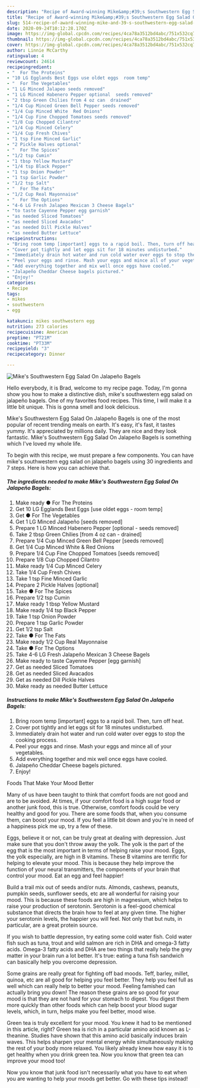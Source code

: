 ```yaml
---
description: "Recipe of Award-winning Mike&amp;#39;s Southwestern Egg Salad On Jalapeño Bagels"
title: "Recipe of Award-winning Mike&amp;#39;s Southwestern Egg Salad On Jalapeño Bagels"
slug: 514-recipe-of-award-winning-mike-and-39-s-southwestern-egg-salad-on-jalapeno-bagels
date: 2020-09-24T10:12:28.170Z
image: https://img-global.cpcdn.com/recipes/4ca78a3512bd4abc/751x532cq70/mikes-southwestern-egg-salad-on-jalapeno-bagels-recipe-main-photo.jpg
thumbnail: https://img-global.cpcdn.com/recipes/4ca78a3512bd4abc/751x532cq70/mikes-southwestern-egg-salad-on-jalapeno-bagels-recipe-main-photo.jpg
cover: https://img-global.cpcdn.com/recipes/4ca78a3512bd4abc/751x532cq70/mikes-southwestern-egg-salad-on-jalapeno-bagels-recipe-main-photo.jpg
author: Linnie McCarthy
ratingvalue: 4
reviewcount: 24614
recipeingredient:
- "  For The Proteins"
- "10 LG Egglands Best Eggs use oldet eggs  room temp"
- "  For The Vegetables"
- "1 LG Minced Jalapeo seeds removed"
- "1 LG Minced Habenero Pepper optional  seeds removed"
- "2 tbsp Green Chilies from 4 oz can  drained"
- "1/4 Cup Minced Green Bell Pepper seeds removed"
- "1/4 Cup Minced White  Red Onions"
- "1/4 Cup Fine Chopped Tomatoes seeds removed"
- "1/8 Cup Chopped Cilantro"
- "1/4 Cup Minced Celery"
- "1/4 Cup Fresh Chives"
- "1 tsp Fine Minced Garlic"
- "2 Pickle Halves optional"
- "  For The Spices"
- "1/2 tsp Cumin"
- "1 tbsp Yellow Mustard"
- "1/4 tsp Black Pepper"
- "1 tsp Onion Powder"
- "1 tsp Garlic Powder"
- "1/2 tsp Salt"
- "  For The Fats"
- "1/2 Cup Real Mayonnaise"
- "  For The Options"
- "4-6 LG Fresh Jalapeo Mexican 3 Cheese Bagels"
- "to taste Cayenne Pepper egg garnish"
- "as needed Sliced Tomatoes"
- "as needed Sliced Avacados"
- "as needed Dill Pickle Halves"
- "as needed Butter Lettuce"
recipeinstructions:
- "Bring room temp [important] eggs to a rapid boil. Then, turn off heat."
- "Cover pot tightly and let eggs sit for 18 minutes undisturbed."
- "Immediately drain hot water and run cold water over eggs to stop the cooking process."
- "Peel your eggs and rinse. Mash your eggs and mince all of your vegetables."
- "Add everything together and mix well once eggs have cooled."
- "Jalapeño Cheddar Cheese bagels pictured."
- "Enjoy!"
categories:
- Recipe
tags:
- mikes
- southwestern
- egg

katakunci: mikes southwestern egg 
nutrition: 273 calories
recipecuisine: American
preptime: "PT21M"
cooktime: "PT33M"
recipeyield: "3"
recipecategory: Dinner

---
```



![Mike&#39;s Southwestern Egg Salad On Jalapeño Bagels](https://img-global.cpcdn.com/recipes/4ca78a3512bd4abc/751x532cq70/mikes-southwestern-egg-salad-on-jalapeno-bagels-recipe-main-photo.jpg)

Hello everybody, it is Brad, welcome to my recipe page. Today, I'm gonna show you how to make a distinctive dish, mike&#39;s southwestern egg salad on jalapeño bagels. One of my favorites food recipes. This time, I will make it a little bit unique. This is gonna smell and look delicious.

Mike&#39;s Southwestern Egg Salad On Jalapeño Bagels is one of the most popular of recent trending meals on earth. It's easy, it's fast, it tastes yummy. It's appreciated by millions daily. They are nice and they look fantastic. Mike&#39;s Southwestern Egg Salad On Jalapeño Bagels is something which I've loved my whole life.




To begin with this recipe, we must prepare a few components. You can have mike&#39;s southwestern egg salad on jalapeño bagels using 30 ingredients and 7 steps. Here is how you can achieve that.

<!--inarticleads1-->

##### The ingredients needed to make Mike&#39;s Southwestern Egg Salad On Jalapeño Bagels:

1. Make ready  ● For The Proteins
1. Get 10 LG Egglands Best Eggs [use oldet eggs - room temp]
1. Get  ● For The Vegetables
1. Get 1 LG Minced Jalapeño [seeds removed]
1. Prepare 1 LG Minced Habenero Pepper [optional - seeds removed]
1. Take 2 tbsp Green Chilies [from 4 oz can - drained]
1. Prepare 1/4 Cup Minced Green Bell Pepper [seeds removed]
1. Get 1/4 Cup Minced White &amp; Red Onions
1. Prepare 1/4 Cup Fine Chopped Tomatoes [seeds removed]
1. Prepare 1/8 Cup Chopped Cilantro
1. Make ready 1/4 Cup Minced Celery
1. Take 1/4 Cup Fresh Chives
1. Take 1 tsp Fine Minced Garlic
1. Prepare 2 Pickle Halves [optional]
1. Take  ● For The Spices
1. Prepare 1/2 tsp Cumin
1. Make ready 1 tbsp Yellow Mustard
1. Make ready 1/4 tsp Black Pepper
1. Take 1 tsp Onion Powder
1. Prepare 1 tsp Garlic Powder
1. Get 1/2 tsp Salt
1. Take  ● For The Fats
1. Make ready 1/2 Cup Real Mayonnaise
1. Take  ● For The Options
1. Take 4-6 LG Fresh Jalapeño Mexican 3 Cheese Bagels
1. Make ready to taste Cayenne Pepper [egg garnish]
1. Get as needed Sliced Tomatoes
1. Get as needed Sliced Avacados
1. Get as needed Dill Pickle Halves
1. Make ready as needed Butter Lettuce




<!--inarticleads2-->

##### Instructions to make Mike&#39;s Southwestern Egg Salad On Jalapeño Bagels:

1. Bring room temp [important] eggs to a rapid boil. Then, turn off heat.
1. Cover pot tightly and let eggs sit for 18 minutes undisturbed.
1. Immediately drain hot water and run cold water over eggs to stop the cooking process.
1. Peel your eggs and rinse. Mash your eggs and mince all of your vegetables.
1. Add everything together and mix well once eggs have cooled.
1. Jalapeño Cheddar Cheese bagels pictured.
1. Enjoy!




Foods That Make Your Mood Better


Many of us have been taught to think that comfort foods are not good and are to be avoided. At times, if your comfort food is a high sugar food or another junk food, this is true. Otherwise, comfort foods could be very healthy and good for you. There are some foods that, when you consume them, can boost your mood. If you feel a little bit down and you're in need of a happiness pick me up, try a few of these.

Eggs, believe it or not, can be truly great at dealing with depression. Just make sure that you don't throw away the yolk. The yolk is the part of the egg that is the most important in terms of helping raise your mood. Eggs, the yolk especially, are high in B vitamins. These B vitamins are terrific for helping to elevate your mood. This is because they help improve the function of your neural transmitters, the components of your brain that control your mood. Eat an egg and feel happier!

Build a trail mix out of seeds and/or nuts. Almonds, cashews, peanuts, pumpkin seeds, sunflower seeds, etc are all wonderful for raising your mood. This is because these foods are high in magnesium, which helps to raise your production of serotonin. Serotonin is a feel-good chemical substance that directs the brain how to feel at any given time. The higher your serotonin levels, the happier you will feel. Not only that but nuts, in particular, are a great protein source.

If you wish to battle depression, try eating some cold water fish. Cold water fish such as tuna, trout and wild salmon are rich in DHA and omega-3 fatty acids. Omega-3 fatty acids and DHA are two things that really help the grey matter in your brain run a lot better. It's true: eating a tuna fish sandwich can basically help you overcome depression. 

Some grains are really great for fighting off bad moods. Teff, barley, millet, quinoa, etc are all good for helping you feel better. They help you feel full as well which can really help to better your mood. Feeling famished can actually bring you down! The reason these grains are so good for your mood is that they are not hard for your stomach to digest. You digest them more quickly than other foods which can help boost your blood sugar levels, which, in turn, helps make you feel better, mood wise.

Green tea is truly excellent for your mood. You knew it had to be mentioned in this article, right? Green tea is rich in a particular amino acid known as L-theanine. Studies have shown that this amino acid basically induces brain waves. This helps sharpen your mental energy while simultaneously making the rest of your body more relaxed. You likely already knew how easy it is to get healthy when you drink green tea. Now you know that green tea can improve your mood too!

Now you know that junk food isn't necessarily what you have to eat when you are wanting to help your moods get better. Go  with  these tips  instead!

